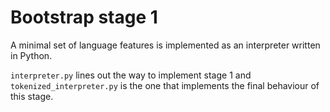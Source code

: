 # Bootstrap stage 1

A minimal set of language features is implemented as an
interpreter written in Python.

`interpreter.py` lines out the way to implement stage 1
and `tokenized_interpreter.py` is the one that implements
the final behaviour of this stage.


